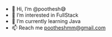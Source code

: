 - 👋 Hi, I’m @poothesh😅
- 👀 I’m interested in FullStack
- 🌱 I’m currently learning Java
- 📫 Reach me pootheshmm@gmail.com
<!---
poothesh/poothesh is a ✨ special ✨ repository because its `README.md` (this file) appears on your GitHub profile.
You can click the Preview link to take a look at your changes.

